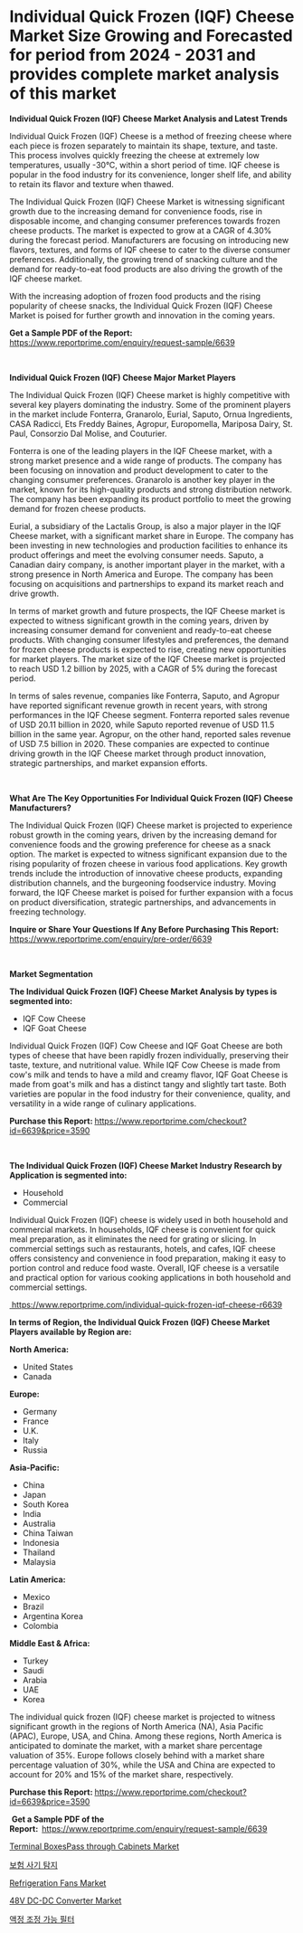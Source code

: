 <p><h1>Individual Quick Frozen (IQF) Cheese Market Size Growing and Forecasted for period from 2024 - 2031 and provides complete market analysis of this market</h1></p><p><strong>Individual Quick Frozen (IQF) Cheese Market Analysis and Latest Trends</strong></p>
<p><p>Individual Quick Frozen (IQF) Cheese is a method of freezing cheese where each piece is frozen separately to maintain its shape, texture, and taste. This process involves quickly freezing the cheese at extremely low temperatures, usually -30°C, within a short period of time. IQF cheese is popular in the food industry for its convenience, longer shelf life, and ability to retain its flavor and texture when thawed.</p><p>The Individual Quick Frozen (IQF) Cheese Market is witnessing significant growth due to the increasing demand for convenience foods, rise in disposable income, and changing consumer preferences towards frozen cheese products. The market is expected to grow at a CAGR of 4.30% during the forecast period. Manufacturers are focusing on introducing new flavors, textures, and forms of IQF cheese to cater to the diverse consumer preferences. Additionally, the growing trend of snacking culture and the demand for ready-to-eat food products are also driving the growth of the IQF cheese market.</p><p>With the increasing adoption of frozen food products and the rising popularity of cheese snacks, the Individual Quick Frozen (IQF) Cheese Market is poised for further growth and innovation in the coming years.</p></p>
<p><strong>Get a Sample PDF of the Report:&nbsp;</strong> <a href="https://www.reportprime.com/enquiry/request-sample/6639">https://www.reportprime.com/enquiry/request-sample/6639</a></p>
<p>&nbsp;</p>
<p><strong>Individual Quick Frozen (IQF) Cheese Major Market Players</strong></p>
<p><p>The Individual Quick Frozen (IQF) Cheese market is highly competitive with several key players dominating the industry. Some of the prominent players in the market include Fonterra, Granarolo, Eurial, Saputo, Ornua Ingredients, CASA Radicci, Ets Freddy Baines, Agropur, Europomella, Mariposa Dairy, St. Paul, Consorzio Dal Molise, and Couturier.</p><p>Fonterra is one of the leading players in the IQF Cheese market, with a strong market presence and a wide range of products. The company has been focusing on innovation and product development to cater to the changing consumer preferences. Granarolo is another key player in the market, known for its high-quality products and strong distribution network. The company has been expanding its product portfolio to meet the growing demand for frozen cheese products.</p><p>Eurial, a subsidiary of the Lactalis Group, is also a major player in the IQF Cheese market, with a significant market share in Europe. The company has been investing in new technologies and production facilities to enhance its product offerings and meet the evolving consumer needs. Saputo, a Canadian dairy company, is another important player in the market, with a strong presence in North America and Europe. The company has been focusing on acquisitions and partnerships to expand its market reach and drive growth.</p><p>In terms of market growth and future prospects, the IQF Cheese market is expected to witness significant growth in the coming years, driven by increasing consumer demand for convenient and ready-to-eat cheese products. With changing consumer lifestyles and preferences, the demand for frozen cheese products is expected to rise, creating new opportunities for market players. The market size of the IQF Cheese market is projected to reach USD 1.2 billion by 2025, with a CAGR of 5% during the forecast period.</p><p>In terms of sales revenue, companies like Fonterra, Saputo, and Agropur have reported significant revenue growth in recent years, with strong performances in the IQF Cheese segment. Fonterra reported sales revenue of USD 20.11 billion in 2020, while Saputo reported revenue of USD 11.5 billion in the same year. Agropur, on the other hand, reported sales revenue of USD 7.5 billion in 2020. These companies are expected to continue driving growth in the IQF Cheese market through product innovation, strategic partnerships, and market expansion efforts.</p></p>
<p>&nbsp;</p>
<p><strong>What Are The Key Opportunities For Individual Quick Frozen (IQF) Cheese Manufacturers?</strong></p>
<p><p>The Individual Quick Frozen (IQF) Cheese market is projected to experience robust growth in the coming years, driven by the increasing demand for convenience foods and the growing preference for cheese as a snack option. The market is expected to witness significant expansion due to the rising popularity of frozen cheese in various food applications. Key growth trends include the introduction of innovative cheese products, expanding distribution channels, and the burgeoning foodservice industry. Moving forward, the IQF Cheese market is poised for further expansion with a focus on product diversification, strategic partnerships, and advancements in freezing technology.</p></p>
<p><strong>Inquire or Share Your Questions If Any Before Purchasing This Report:</strong> <a href="https://www.reportprime.com/enquiry/pre-order/6639">https://www.reportprime.com/enquiry/pre-order/6639</a></p>
<p>&nbsp;</p>
<p><strong>Market Segmentation</strong></p>
<p><strong>The Individual Quick Frozen (IQF) Cheese Market Analysis by types is segmented into:</strong></p>
<p><ul><li>IQF Cow Cheese</li><li>IQF Goat Cheese</li></ul></p>
<p><p>Individual Quick Frozen (IQF) Cow Cheese and IQF Goat Cheese are both types of cheese that have been rapidly frozen individually, preserving their taste, texture, and nutritional value. While IQF Cow Cheese is made from cow's milk and tends to have a mild and creamy flavor, IQF Goat Cheese is made from goat's milk and has a distinct tangy and slightly tart taste. Both varieties are popular in the food industry for their convenience, quality, and versatility in a wide range of culinary applications.</p></p>
<p><strong>Purchase this Report:&nbsp;</strong><a href="https://www.reportprime.com/checkout?id=6639&price=3590">https://www.reportprime.com/checkout?id=6639&price=3590</a></p>
<p>&nbsp;</p>
<p><strong>The Individual Quick Frozen (IQF) Cheese Market Industry Research by Application is segmented into:</strong></p>
<p><ul><li>Household</li><li>Commercial</li></ul></p>
<p><p>Individual Quick Frozen (IQF) cheese is widely used in both household and commercial markets. In households, IQF cheese is convenient for quick meal preparation, as it eliminates the need for grating or slicing. In commercial settings such as restaurants, hotels, and cafes, IQF cheese offers consistency and convenience in food preparation, making it easy to portion control and reduce food waste. Overall, IQF cheese is a versatile and practical option for various cooking applications in both household and commercial settings.</p></p>
<p><a href="https://www.reportprime.com/individual-quick-frozen-iqf-cheese-r6639">&nbsp;https://www.reportprime.com/individual-quick-frozen-iqf-cheese-r6639</a></p>
<p><strong>In terms of Region, the Individual Quick Frozen (IQF) Cheese Market Players available by Region are:</strong></p>
<p>
    <p> <strong> North America: </strong>
        <ul>
            <li>United States</li>
            <li>Canada</li>
        </ul>
        </p> 
    <p> <strong> Europe: </strong>
        <ul>
            <li>Germany</li>
            <li>France</li>
            <li>U.K.</li>
            <li>Italy</li>
            <li>Russia</li>
        </ul>
        </p> 
    <p> <strong> Asia-Pacific: </strong>
        <ul>
            <li>China</li>
            <li>Japan</li>
            <li>South Korea</li>
            <li>India</li>
            <li>Australia</li>
            <li>China Taiwan</li>
            <li>Indonesia</li>
            <li>Thailand</li>
            <li>Malaysia</li>
        </ul>
        </p> 
    <p> <strong> Latin America: </strong>
        <ul>
            <li>Mexico</li>
            <li>Brazil</li>
            <li>Argentina Korea</li>
            <li>Colombia</li>
        </ul>
        </p> 
    <p> <strong> Middle East & Africa: </strong>
        <ul>
            <li>Turkey</li>
            <li>Saudi</li>
            <li>Arabia</li>
            <li>UAE</li>
            <li>Korea</li>
        </ul>
    </p>
    </p>
<p><p>The individual quick frozen (IQF) cheese market is projected to witness significant growth in the regions of North America (NA), Asia Pacific (APAC), Europe, USA, and China. Among these regions, North America is anticipated to dominate the market, with a market share percentage valuation of 35%. Europe follows closely behind with a market share percentage valuation of 30%, while the USA and China are expected to account for 20% and 15% of the market share, respectively.</p></p>
<p><strong>Purchase this Report: </strong><a href="https://www.reportprime.com/checkout?id=6639&price=3590">https://www.reportprime.com/checkout?id=6639&price=3590</a></p>
<p>&nbsp;<strong>Get a Sample PDF of the Report:&nbsp;&nbsp;</strong><a href="https://www.reportprime.com/enquiry/request-sample/6639">https://www.reportprime.com/enquiry/request-sample/6639</a></p>
<p><strong></strong></p>
<p><p><a href="https://issuu.com/reportprime-2/docs/terminal-boxespass-through-cabinets_858075f5095d14">Terminal BoxesPass through Cabinets Market</a></p><p><a href="https://medium.com/@rahiboni7_88509/%EB%B3%B4%ED%97%98-%EC%82%AC%EA%B8%B0-%ED%83%90%EC%A7%80-%EC%8B%9C%EC%9E%A5-%EA%B7%9C%EB%AA%A8-%EC%8B%9C%EC%9E%A5-%EC%84%B8%EB%B6%84%ED%99%94-%EC%8B%9C%EC%9E%A5-%EB%8F%99%ED%96%A5-%EB%B0%8F-%EC%84%B1%EC%9E%A5-%EB%B6%84%EC%84%9D-%EC%98%88%EC%B8%A1-2031%EA%B9%8C%EC%A7%80-85c3b69b13b3">보험 사기 탐지</a></p><p><a href="https://medium.com/@dhjdj3783/global-refrigeration-fans-market-trends-insights-into-growth-opportunities-and-challenges-3e4a9aa30ffc">Refrigeration Fans Market</a></p><p><a href="https://medium.com/@dhjdj3783/48v-dc-dc-converter-market-size-share-trends-analysis-report-by-end-use-automotive-battery-23118d106fb8">48V DC-DC Converter Market</a></p><p><a href="https://medium.com/@rahiboni7_88509/%EC%95%A1%EC%A0%95-%EC%A1%B0%EC%A0%88-%ED%95%84%ED%84%B0-%EC%8B%9C%EC%9E%A5%EC%97%90-%EB%8C%80%ED%95%9C-%EC%8B%AC%EC%B8%B5%EC%A0%81%EC%9D%B8-%EC%A1%B0%EC%82%AC-%EB%8F%99%ED%96%A5-%EC%8B%9C%EC%9E%A5-%EC%84%B8%EB%B6%84%ED%99%94-%EB%B0%8F-%EA%B2%BD%EC%9F%81-%EB%B6%84%EC%84%9D-4b77afbae57c">액정 조정 가능 필터</a></p></p>